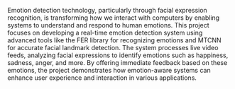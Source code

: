 Emotion detection technology, particularly through facial expression recognition, is transforming how we interact with computers by enabling systems to understand and respond to human emotions. This project focuses on developing a real-time emotion detection system using advanced tools like the FER library for recognizing emotions and MTCNN for accurate facial landmark detection. The system processes live video feeds, analyzing facial expressions to identify emotions such as happiness, sadness, anger, and more. By offering immediate feedback based on these emotions, the project demonstrates how emotion-aware systems can enhance user experience and interaction in various applications.
